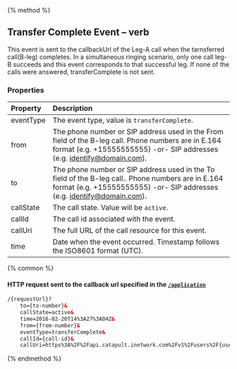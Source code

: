 {% method %}
##  Transfer Complete Event – <Transfer> verb
This event is sent to the callbackUrl of the Leg-A call when the tarnsferred call(B-leg) completes. 
In a simultaneous ringing scenario, only one call leg-B succeeds and this event corresponds to that successful leg. If none of the calls were answered, transferComplete is not sent. 

### Properties
| Property  | Description                                                                                                                                                                    |
|:----------|:-------------------------------------------------------------------------------------------------------------------------------------------------------------------------------|
| eventType | The event type, value is `transferComplete`.                                                                                                                                   |
| from      | The phone number or SIP address used in the From field of the B-leg call. Phone numbers are in E.164 format (e.g. +15555555555) -or- SIP addresses (e.g. identify@domain.com). |
| to        | The phone number or SIP address used in the To field of the B-leg call.. Phone numbers are in E.164 format (e.g. +15555555555) -or- SIP addresses (e.g. identify@domain.com).  |
| callState | The call state. Value will be `active`.                                                                                                                                        |
| callId    | The call id associated with the event.                                                                                                                                         |
| callUri   | The full URL of the call resource for this event.                                                                                                                              |
| time      | Date when the event occurred. Timestamp follows the ISO8601 format (UTC).                                                                                                      |

{% common %}

#### HTTP request sent to the callback url specified in the [`/application`](https://dev.bandwidth.com/howto/incomingCallandMessaging.html)

```html
/{requestUrl}?
    to={to-number}&
    callState=active&
    time=2016-02-20T14%3A27%3A04Z&
    from={from-number}&
    eventType=transferComplete&
    callId={call-id}&
    callUri=https%3A%2F%2Fapi.catapult.inetwork.com%2Fv1%2Fusers%2F{user-id}%2Fcalls%2F{call-id}
```

{% endmethod %}
